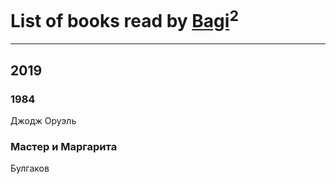 # List of books read by [Bagi](http://vk.com/id336375377)<sup>2</sup>
---

## 2019

### 1984
Джодж Оруэль


### Мастер и Маргарита
Булгаков




